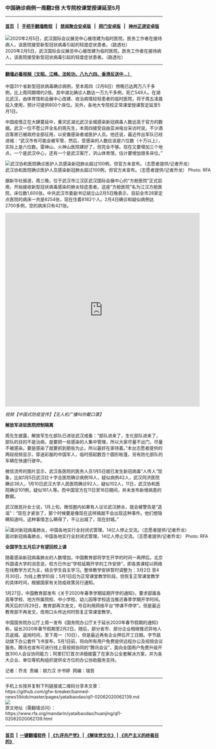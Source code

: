 ### 中国确诊病例一周翻2倍    大专院校课堂授课延至5月
------------------------

#### [首页](https://github.com/gfw-breaker/banned-news1/blob/master/README.md) &nbsp;&nbsp;|&nbsp;&nbsp; [手把手翻墙教程](https://github.com/gfw-breaker/guides/wiki) &nbsp;&nbsp;|&nbsp;&nbsp; [禁闻聚合安卓版](https://github.com/gfw-breaker/bn-android) &nbsp;&nbsp;|&nbsp;&nbsp; [网门安卓版](https://github.com/oGate2/oGate) &nbsp;&nbsp;|&nbsp;&nbsp; [神州正道安卓版](https://github.com/SzzdOgate/update) 



<div id="headerimg">
 <img alt="2020年2月5日，武汉国际会议展览中心被改建为临时医院，医务工作者在接待病人，该医院接受新型冠状病毒引起的轻度症状患者。（路透社）" src="https://www.rfa.org/mandarin/yataibaodao/huanjing/ql1-02062020062139.html/2020-02-06T063334Z_2118134562_RC2UUE9UB2V9_RTRMADP_3_CHINA-HEALTH.JPG/@@images/51fb2447-ef5d-4771-a208-af864ef8bdf8.jpeg" title="2020年2月5日，武汉国际会议展览中心被改建为临时医院，医务工作者在接待病人，该医院接受新型冠状病毒引起的轻度症状患者。（路透社）"/>
 <div id="headerimgcontents">
  <div id="headerimgcaption">
   <span>
    2020年2月5日，武汉国际会议展览中心被改建为临时医院，医务工作者在接待病人，该医院接受新型冠状病毒引起的轻度症状患者。（路透社）
   </span>
   <!-- zoomattribute -->
  </div>
  <!-- headerimgcaption -->
 </div>
 <!-- headerimagecontents -->
</div>

<hr/>


#### [翻墙必看视频（文昭、江峰、法轮功、八九六四、香港反送中...）](http://167.172.214.107/home.html)

<div id="storytext">
 <div>
  <div class="slot_header">
  </div>
 </div>
 <p>
  中国31个省新型冠状病毒确诊病例，至本周四（2月6日）傍晚已达两万八千多例，比上周同期增约2倍。其中湖北确诊人数达一万九千多例，死亡549人。在湖北武汉，由体育馆和会展中心改建、收治病情较轻患者的临时医院，将于周五凌晨投入使用，预计可提供800个床位。另外，各地大专院校正常课堂授课暂定延至5月1日。
 </p>
 <p>
  中国疫情正在大肆蔓延中，重灾区湖北武汉全城感染新冠病毒人数远高于官方的数据。武汉一位不愿公开全名的周先生，本周四接受自由亚洲电台采访时说，不少酒店客房已被政府全部征用，以安置感染者或医护人员。他还说，最近传出军队已经进城：“武汉市有可能会被军管，然后，受感染的人数应该是六位数（十万以上），实际上是六位数。雷神山、火神山医院建好了，但完全不够。现在又要增加三个地点，一个是武汉中心，还有一个是武汉客厅，洪山体育馆，估计要增加很多床位。”
 </p>
 <p>
 </p>
 <p>
  <div class="image-inline captioned" style="width:1500px;">
   <div style="width:1500px;">
    <img alt="武汉协和医院确诊医护人员感染新冠肺炎超过100例，但官方未宣布。（志愿者提供/记者乔龙）" src="https://www.rfa.org/mandarin/yataibaodao/huanjing/ql1-02062020062139.html/m0206-ql1p2.jpg" title="武汉协和医院确诊医护人员感染新冠肺炎超过100例，但官方未宣布。（志愿者提供/记者乔龙）"/>
   </div>
   <div class="image-caption">
    <span style="width:1500px;">
     武汉协和医院确诊医护人员感染新冠肺炎超过100例，但官方未宣布。（志愿者提供/记者乔龙）
    </span>
    <span class="copyright">
     Photo: RFA
    </span>
   </div>
  </div>
 </p>
 <p>
 </p>
 <p>
 </p>
 <p>
  据新华社报道，周三晚，位于武汉市江汉区武汉国际会展中心的“方舱医院”正式启用，开始接收新型冠状病毒感染的肺炎轻症患者。这座“方舱医院”名为江汉方舱医院，床位数1,600张。中共武汉市委副书记胡立山2月5日晚表示，目前全市28家定点医院的病床一共是8254张，现在住着8182个人。2月4日确诊和疑似病例达2700多例，空的病床只有421张。
 </p>
 <p>
 </p>
 <p>
  <iframe frameborder="0" height="620" scrolling="no" src="https://www.facebook.com/plugins/video.php?href=https%3A%2F%2Fwww.facebook.com%2FRFAChinese%2Fvideos%2F533884183894238%2F&amp;show_text=0&amp;width=622" width="622">
  </iframe>
 </p>
 <p>
  <i>
   视频【中国式防疫宣传】【无人机广播叫你戴口罩】
  </i>
 </p>
 <p>
 </p>
 <p>
  <b>
   解放军进驻医院控制隔离
  </b>
 </p>
 <p>
  周先生披露，解放军生化部队已进驻武汉戒备：“部队进来了，生化部队进来了，部队的目的不是治病，是要把一些感染的人集中管理，所以大家尽量不出门，尽量不被感染。要是感染了就要抓到那些为止。所以最好在家待着。”本台志愿者提供的两段视频显示，穿迷彩服的中国军人，临时搭起数百个圆形帐篷，另有防化部队的车辆在快速行驶中。
 </p>
 <p>
  微信流传的图片显示，武汉各医院的医务人员1月5日就已发生新冠病毒“人传人”现象，比如1月5日武汉红十字会医院确诊病例18人，疑似病例42人，武汉同济医院确诊36人，1月10日武汉大学人民医院确诊92人，疑似102人，11日，武汉协和医院确诊101例，疑似161人等。而中国官方在11日至16日期间，并未发布新增病患的数据。
 </p>
 <p>
  武汉居民孙女士说，1月上旬，微信圈内如果有人议论武汉肺炎，就会被警告是“造谣”：“现在才紧张了，那个时候要是像现在这样搞就不会出现这种事件。他们想隐瞒知道吗，这种事情怎么瞒得了，不让出城了，现在封城。”
 </p>
 <p>
 </p>
 <p>
  <div class="image-inline captioned" style="width:900px;">
   <div style="width:900px;">
    <img alt="面对新冠病毒肺炎，中国各地实行全封闭式管理，14亿人停止交流。（志愿者提供/记者乔龙）" src="https://www.rfa.org/mandarin/yataibaodao/huanjing/ql1-02062020062139.html/m0206-ql1p1.jpg" title="面对新冠病毒肺炎，中国各地实行全封闭式管理，14亿人停止交流。（志愿者提供/记者乔龙）"/>
   </div>
   <div class="image-caption">
    <span style="width:900px;">
     面对新冠病毒肺炎，中国各地实行全封闭式管理，14亿人停止交流。（志愿者提供/记者乔龙）
    </span>
    <span class="copyright">
     Photo: RFA
    </span>
   </div>
  </div>
 </p>
 <p>
  <b>
   全国学生五月后才有望回校上课
  </b>
 </p>
 <p>
  随着感染新冠病毒肺炎的人数增加，中国教育部将学生开学的时间一再押后。北京外国语大学的消息说，校方已作出“学校延期开学的工作安排”，即各类课程以网络在线教学方式为主，结合学生自主学习。整体教学安排暂时调整为：3月2日 至4月30日，为线上教学阶段；5月1日后为正常课堂教学阶段，但恢复正常课堂教学的具体时间，根据国家有关防疫政策另行通知。
 </p>
 <p>
  1月27日，中国教育部发布《关于2020年春季学期延期开学的通知》，要求部属各高等学校、地方所属院校、中小学校、幼儿园等学校适当推迟春季学期开学时间。两天后的1月29日，教育部再次发文，号召利用网络平台“停课不停学”。但是最近教育部不再发文，改用口头传达何时恢复正常课堂教学。
 </p>
 <p>
  中国国务院办公厅上周一发布《国务院办公厅关于延长2020年春节假期的通知》称，延长2020年春节假期至2月2日。随后，部分省市、部分企业相继推迟异地人员返城、返岗时间，至下周一（10日），但是最近再有企业押后开工日期。字节跳动旗下办公套件飞书宣布，5月1日前，将向所有用户免费提供远程办公及视频会议服务。腾讯也宣布可进行线上音视频协同的“腾讯会议”，面向全国用户免费升级开放300人会议协同能力；阿里钉钉首次详细披露了在家办公全套解决方案，并为各大企业、单位等机构组织提供全方位的办公协助服务支持。
 </p>
 <p>
 </p>
 <p>
  记者：乔龙  责编：胡力汉 许书婷  网编：瑞哲
 </p>
</div>

<hr/>
手机上长按并复制下列链接或二维码分享本文章：<br/>
https://github.com/gfw-breaker/banned-news1/blob/master/pages/yataibaodao/ql1-02062020062139.md <br/>
<a href='https://github.com/gfw-breaker/banned-news1/blob/master/pages/yataibaodao/ql1-02062020062139.md'><img src='https://github.com/gfw-breaker/banned-news1/blob/master/pages/yataibaodao/ql1-02062020062139.md.png'/></a> <br/>
原文地址（需翻墙访问）：https://www.rfa.org/mandarin/yataibaodao/huanjing/ql1-02062020062139.html


------------------------
#### [首页](https://github.com/gfw-breaker/banned-news1/blob/master/README.md) &nbsp;|&nbsp; [一键翻墙软件](https://github.com/gfw-breaker/nogfw/blob/master/README.md) &nbsp;| [《九评共产党》](https://github.com/gfw-breaker/9ping.md/blob/master/README.md#九评之一评共产党是什么) | [《解体党文化》](https://github.com/gfw-breaker/jtdwh.md/blob/master/README.md) | [《共产主义的终极目的》](https://github.com/gfw-breaker/gczydzjmd.md/blob/master/README.md)


<img src='http://gfw-breaker.win/banned-news/pages/yataibaodao/ql1-02062020062139.md' width='0px' height='0px'/>